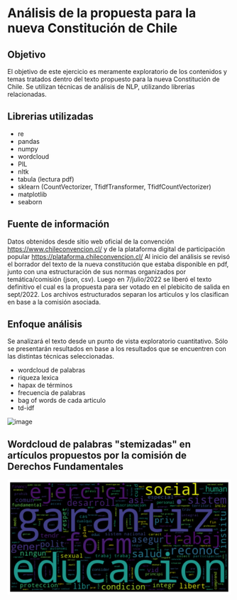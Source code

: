 # Análisis de la propuesta para la nueva Constitución de Chile
## Objetivo
El objetivo de este ejercicio es meramente exploratorio de los contenidos y temas tratados dentro del texto propuesto para la nueva Constitución de Chile. Se utilizan técnicas de análisis de NLP, utilizando librerias relacionadas. 

## Librerias utilizadas
- re
- pandas
- numpy
- wordcloud
- PIL
- nltk
- tabula (lectura pdf)
- sklearn (CountVectorizer, TfidfTransformer, TfidfCountVectorizer)
- matplotlib
- seaborn

## Fuente de información
Datos obtenidos desde sitio web oficial de la convención https://www.chileconvencion.cl/ y de la plataforma digital de participación popular https://plataforma.chileconvencion.cl/
Al inicio del análisis se revisó el borrador del texto de la nueva constitución que estaba disponible en pdf, junto con una estructuración de sus normas organizados por temática/comisión (json, csv). Luego en 7/julio/2022 se liberó el texto definitivo el cual es la propuesta para ser votado en el plebicito de salida en sept/2022. Los archivos estructurados separan los articulos y los clasifican en base a la comisión asociada. 

## Enfoque análisis
Se analizará el texto desde un punto de vista exploratorio cuantitativo. Sólo se presentarán resultados en base a los resultados que se encuentren con las distintas técnicas seleccionadas. 

- wordcloud de palabras
- riqueza lexica
- hapax de términos
- frecuencia de palabras
- bag of words de cada articulo
- td-idf  

![image](https://github.com/metalkutz/NPL-Nueva-Constitucion-Chile/blob/8d92f38790e0814525df213a6d37c6dc9ca98a22/constitucion/logo%20portada.png)

## Wordcloud de palabras "stemizadas" en artículos propuestos por la comisión de Derechos Fundamentales 
![image](https://github.com/metalkutz/NLP-Nueva-Constitucion-Chile/blob/d814b309dfa5d6054534384d6df5bb626e51667b/graficos/wc_com4_derechosfunda.png)